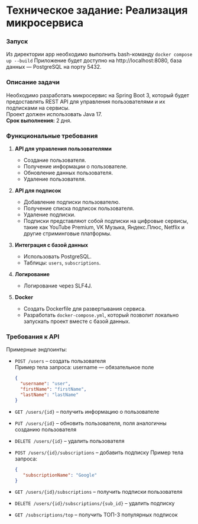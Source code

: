# Техническое задание: Реализация микросервиса

### Запуск
Из директории app необходимо выполнить bash-команду
`docker compose up --build`
Приложение будет доступно на http://localhost:8080, база данных — PostgreSQL на порту 5432.

### Описание задачи

Необходимо разработать микросервис на Spring Boot 3, который будет предоставлять REST API для управления пользователями и их подписками на сервисы.  
Проект должен использовать Java 17.  
**Срок выполнения:** 2 дня.

### Функциональные требования

1. **API для управления пользователями**
    - Создание пользователя.
    - Получение информации о пользователе.
    - Обновление данных пользователя.
    - Удаление пользователя.

2. **API для подписок**
    - Добавление подписки пользователю.
    - Получение списка подписок пользователя.
    - Удаление подписки.
    - Подписки представляют собой подписки на цифровые сервисы, такие как YouTube Premium, VK Музыка, Яндекс.Плюс, Netflix и другие стриминговые платформы.

3. **Интеграция с базой данных**
    - Использовать PostgreSQL.
    - Таблицы: `users`, `subscriptions`.

4. **Логирование**
    - Логирование через SLF4J.

5. **Docker**
    - Создать Dockerfile для развертывания сервиса.
    - Разработать `docker-compose.yml`, который позволит локально запускать проект вместе с базой данных.

### Требования к API

Примерные эндпоинты:

- `POST /users` – создать пользователя  
  Пример тела запроса:
  username — обязательное поле
  ```json
  {
    "username": "user",
    "firstName": "firstName",
    "lastName": "lastName"
  }
  
- `GET /users/{id}` – получить информацию о пользователе
- `PUT /users/{id}` – обновить пользователя, поля аналогичны созданию пользователя
- `DELETE /users/{id}` – удалить пользователя

- `POST /users/{id}/subscriptions` – добавить подписку
   Пример тела запроса:
  ```json
  {
     "subscriptionName": "Google"
  }
  
- `GET /users/{id}/subscriptions` – получить подписки пользователя
- `DELETE /users/{id}/subscriptions/{sub_id}` – удалить подписку

- `GET /subscriptions/top` – получить ТОП-3 популярных подписок